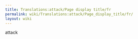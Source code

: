 ```yaml
---
title: Translations:attack/Page display title/fr
permalink: wiki/Translations:attack/Page_display_title/fr/
layout: wiki
---
```


attack

